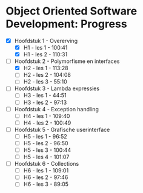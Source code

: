 # Object Oriented Software Development: Progress


- [x] Hoofdstuk 1 - Overerving
    - [x] H1 - les 1 - 100:41
    - [x] H1 - les 2 - 110:31
- [ ] Hoofdstuk 2 - Polymorfisme en interfaces
    - [x] H2 - les 1 - 113:28
    - [ ] H2 - les 2 - 104:08
    - [ ] H2 - les 3 - 55:10
- [ ] Hoofdstuk 3 - Lambda expressies
    - [ ] H3 - les 1 - 44:51
    - [ ] H3 - les 2 - 97:13
- [ ] Hoofdstuk 4 - Exception handling
    - [ ] H4 - les 1 - 109:40
    - [ ] H4 - les 2 - 100:49
- [ ] Hoofdstuk 5 - Grafische userinterface
    - [ ] H5 - les 1 - 96:52
    - [ ] H5 - les 2 - 96:50
    - [ ] H5 - les 3 - 100:44
    - [ ] H5 - les 4 - 101:07
- [ ] Hoofdstuk 6 - Collections
    - [ ] H6 - les 1 - 109:01
    - [ ] H6 - les 2 - 97:46
    - [ ] H6 - les 3 - 89:05